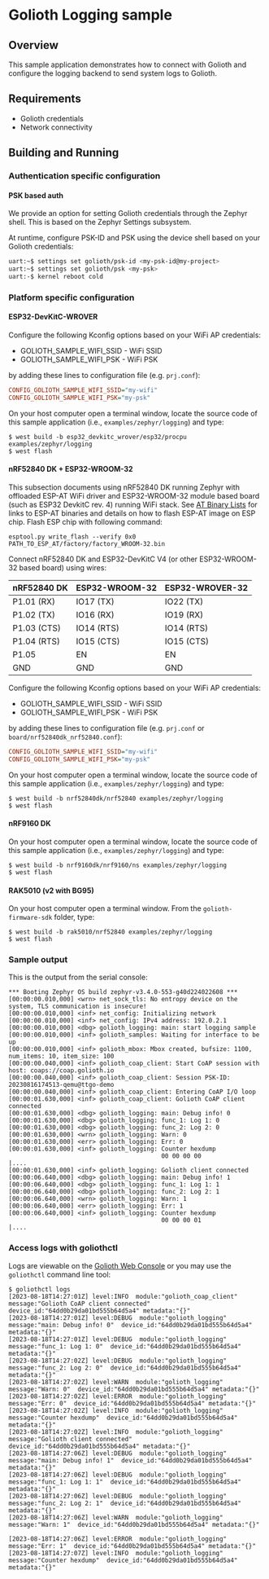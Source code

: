 # Golioth Logging sample

## Overview

This sample application demonstrates how to connect with Golioth and configure the logging backend
to send system logs to Golioth.

## Requirements

* Golioth credentials
* Network connectivity

## Building and Running

### Authentication specific configuration

#### PSK based auth

We provide an option for setting Golioth credentials through the Zephyr
shell. This is based on the Zephyr Settings subsystem.

At runtime, configure PSK-ID and PSK using the device shell based on your
Golioth credentials:

```sh
uart:~$ settings set golioth/psk-id <my-psk-id@my-project>
uart:~$ settings set golioth/psk <my-psk>
uart:-$ kernel reboot cold
```

### Platform specific configuration

#### ESP32-DevKitC-WROVER

Configure the following Kconfig options based on your WiFi AP
credentials:

- GOLIOTH_SAMPLE_WIFI_SSID  - WiFi SSID
- GOLIOTH_SAMPLE_WIFI_PSK   - WiFi PSK

by adding these lines to configuration file (e.g. `prj.conf`):

```cfg
CONFIG_GOLIOTH_SAMPLE_WIFI_SSID="my-wifi"
CONFIG_GOLIOTH_SAMPLE_WIFI_PSK="my-psk"
```

On your host computer open a terminal window, locate the source code of
this sample application (i.e., `examples/zephyr/logging`) and type:

```console
$ west build -b esp32_devkitc_wrover/esp32/procpu examples/zephyr/logging
$ west flash
```

#### nRF52840 DK + ESP32-WROOM-32

This subsection documents using nRF52840 DK running Zephyr with
offloaded ESP-AT WiFi driver and ESP32-WROOM-32 module based board (such
as ESP32 DevkitC rev. 4) running WiFi stack. See [AT Binary
Lists](https://docs.espressif.com/projects/esp-at/en/latest/AT_Binary_Lists/index.html)
for links to ESP-AT binaries and details on how to flash ESP-AT image on
ESP chip. Flash ESP chip with following command:

```console
esptool.py write_flash --verify 0x0 PATH_TO_ESP_AT/factory/factory_WROOM-32.bin
```

Connect nRF52840 DK and ESP32-DevKitC V4 (or other ESP32-WROOM-32 based
board) using wires:

| nRF52840 DK | ESP32-WROOM-32  | ESP32-WROVER-32 |
| ----------- | --------------- | ----------------|
| P1.01 (RX)  | IO17 (TX)       | IO22 (TX)       |
| P1.02 (TX)  | IO16 (RX)       | IO19 (RX)       |
| P1.03 (CTS) | IO14 (RTS)      | IO14 (RTS)      |
| P1.04 (RTS) | IO15 (CTS)      | IO15 (CTS)      |
| P1.05       | EN              | EN              |
| GND         | GND             | GND             |

Configure the following Kconfig options based on your WiFi AP
credentials:

* GOLIOTH_SAMPLE_WIFI_SSID - WiFi SSID
* GOLIOTH_SAMPLE_WIFI_PSK - WiFi PSK

by adding these lines to configuration file (e.g. `prj.conf` or
`board/nrf52840dk_nrf52840.conf`):

```cfg
CONFIG_GOLIOTH_SAMPLE_WIFI_SSID="my-wifi"
CONFIG_GOLIOTH_SAMPLE_WIFI_PSK="my-psk"
```

On your host computer open a terminal window, locate the source code of
this sample application (i.e., `examples/zephyr/logging`) and type:

```console
$ west build -b nrf52840dk/nrf52840 examples/zephyr/logging
$ west flash
```

#### nRF9160 DK

On your host computer open a terminal window, locate the source code of
this sample application (i.e., `examples/zephyr/logging`) and type:

```console
$ west build -b nrf9160dk/nrf9160/ns examples/zephyr/logging
$ west flash
```

#### RAK5010 (v2 with BG95)

On your host computer open a terminal window. From the
`golioth-firmware-sdk` folder, type:

```console
$ west build -b rak5010/nrf52840 examples/zephyr/logging
$ west flash
```

### Sample output

This is the output from the serial console:

```console
*** Booting Zephyr OS build zephyr-v3.4.0-553-g40d224022608 ***
[00:00:00.010,000] <wrn> net_sock_tls: No entropy device on the system, TLS communication is insecure!
[00:00:00.010,000] <inf> net_config: Initializing network
[00:00:00.010,000] <inf> net_config: IPv4 address: 192.0.2.1
[00:00:00.010,000] <dbg> golioth_logging: main: start logging sample
[00:00:00.010,000] <inf> golioth_samples: Waiting for interface to be up
[00:00:00.010,000] <inf> golioth_mbox: Mbox created, bufsize: 1100, num_items: 10, item_size: 100
[00:00:00.040,000] <inf> golioth_coap_client: Start CoAP session with host: coaps://coap.golioth.io
[00:00:00.040,000] <inf> golioth_coap_client: Session PSK-ID: 20230816174513-qemu@ttgo-demo
[00:00:00.040,000] <inf> golioth_coap_client: Entering CoAP I/O loop
[00:00:01.630,000] <inf> golioth_coap_client: Golioth CoAP client connected
[00:00:01.630,000] <dbg> golioth_logging: main: Debug info! 0
[00:00:01.630,000] <dbg> golioth_logging: func_1: Log 1: 0
[00:00:01.630,000] <dbg> golioth_logging: func_2: Log 2: 0
[00:00:01.630,000] <wrn> golioth_logging: Warn: 0
[00:00:01.630,000] <err> golioth_logging: Err: 0
[00:00:01.630,000] <inf> golioth_logging: Counter hexdump
                                          00 00 00 00                                      |....
[00:00:01.630,000] <inf> golioth_logging: Golioth client connected
[00:00:06.640,000] <dbg> golioth_logging: main: Debug info! 1
[00:00:06.640,000] <dbg> golioth_logging: func_1: Log 1: 1
[00:00:06.640,000] <dbg> golioth_logging: func_2: Log 2: 1
[00:00:06.640,000] <wrn> golioth_logging: Warn: 1
[00:00:06.640,000] <err> golioth_logging: Err: 1
[00:00:06.640,000] <inf> golioth_logging: Counter hexdump
                                          00 00 00 01                                      |....
```

### Access logs with goliothctl

Logs are viewable on the [Golioth Web Console](https://console.golioth.io) or you may use the
`goliothctl` command line tool:

```console
$ goliothctl logs
[2023-08-18T14:27:01Z] level:INFO  module:"golioth_coap_client"  message:"Golioth CoAP client connected"  device_id:"64dd0b29da01bd555b64d5a4" metadata:"{}"
[2023-08-18T14:27:01Z] level:DEBUG  module:"golioth_logging"  message:"main: Debug info! 0"  device_id:"64dd0b29da01bd555b64d5a4" metadata:"{}"
[2023-08-18T14:27:01Z] level:DEBUG  module:"golioth_logging"  message:"func_1: Log 1: 0"  device_id:"64dd0b29da01bd555b64d5a4" metadata:"{}"
[2023-08-18T14:27:02Z] level:DEBUG  module:"golioth_logging"  message:"func_2: Log 2: 0"  device_id:"64dd0b29da01bd555b64d5a4" metadata:"{}"
[2023-08-18T14:27:02Z] level:WARN  module:"golioth_logging"  message:"Warn: 0"  device_id:"64dd0b29da01bd555b64d5a4" metadata:"{}"
[2023-08-18T14:27:02Z] level:ERROR  module:"golioth_logging"  message:"Err: 0"  device_id:"64dd0b29da01bd555b64d5a4" metadata:"{}"
[2023-08-18T14:27:02Z] level:INFO  module:"golioth_logging"  message:"Counter hexdump"  device_id:"64dd0b29da01bd555b64d5a4" metadata:"{}"
[2023-08-18T14:27:02Z] level:INFO  module:"golioth_logging"  message:"Golioth client connected"  device_id:"64dd0b29da01bd555b64d5a4" metadata:"{}"
[2023-08-18T14:27:06Z] level:DEBUG  module:"golioth_logging"  message:"main: Debug info! 1"  device_id:"64dd0b29da01bd555b64d5a4" metadata:"{}"
[2023-08-18T14:27:06Z] level:DEBUG  module:"golioth_logging"  message:"func_1: Log 1: 1"  device_id:"64dd0b29da01bd555b64d5a4" metadata:"{}"
[2023-08-18T14:27:06Z] level:DEBUG  module:"golioth_logging"  message:"func_2: Log 2: 1"  device_id:"64dd0b29da01bd555b64d5a4" metadata:"{}"
[2023-08-18T14:27:06Z] level:WARN  module:"golioth_logging"  message:"Warn: 1"  device_id:"64dd0b29da01bd555b64d5a4" metadata:"{}"

[2023-08-18T14:27:06Z] level:ERROR  module:"golioth_logging"  message:"Err: 1"  device_id:"64dd0b29da01bd555b64d5a4" metadata:"{}"
[2023-08-18T14:27:07Z] level:INFO  module:"golioth_logging"  message:"Counter hexdump"  device_id:"64dd0b29da01bd555b64d5a4" metadata:"{}"
```

